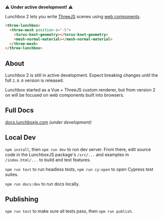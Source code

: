 ⚠️ **Under active development!** ⚠️

Lunchbox 2 lets you write [ThreeJS](https://threejs.org/) scenes using [web components](https://developer.mozilla.org/en-US/docs/Web/API/Web_components).

```html
<three-lunchbox>
  <three-mesh position-z="-5">
    <torus-knot-geometry></torus-knot-geometry>
    <mesh-normal-material></mesh-normal-material>
  </three-mesh>
</three-lunchbox>
```

## About

Lunchbox 2 is still in active development. Expect breaking changes until the full `2.0.0` version is released.

Lunchbox started as a Vue + ThreeJS custom renderer, but from version 2 on will be focused on web components built into browsers.

## Full Docs

[docs.lunchboxjs.com](https://docs.lunchboxjs.com/) _(under development)_

## Local Dev

`npm install`, then `npm run dev` to run dev server. From there, edit source code in the LunchboxJS package's `/src/...` and examples in `/index.html/...` to build and test features.

`npm run test` to run headless tests, `npm run cy:open` to open Cypress test suites.

`npm run docs:dev` to run docs locally.

## Publishing

`npm run test` to make sure all tests pass, then `npm run publish`.